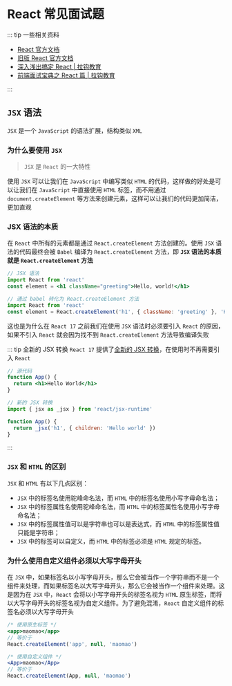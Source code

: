 # React 常见面试题

::: tip 一些相关资料

- [React 官方文档](https://zh-hans.reactjs.org/)
- [旧版 React 官方文档](https://zh-hans.legacy.reactjs.org)
- [深入浅出搞定 React | 拉钩教育](https://kaiwu.lagou.com/course/courseInfo.htm?courseId=510)
- [前端面试宝典之 React 篇 | 拉钩教育](https://kaiwu.lagou.com/course/courseInfo.htm?courseId=566)

:::

## `JSX` 语法

`JSX` 是一个 `JavaScript` 的语法扩展，结构类似 `XML`

### 为什么要使用 `JSX`

> `JSX` 是 `React` 的一大特性

使用 `JSX` 可以让我们在 `JavaScript` 中编写类似 `HTML` 的代码，这样做的好处是可以让我们在 `JavaScript` 中直接使用 `HTML` 标签，而不用通过 `document.createElement` 等方法来创建元素，这样可以让我们的代码更加简洁，更加直观

### JSX 语法的本质

在 `React` 中所有的元素都是通过 `React.createElement` 方法创建的。使用 `JSX` 语法的代码最终会被 `Babel` 编译为 `React.createElement` 方法，即 **`JSX` 语法的本质就是 `React.createElement` 方法**

```jsx
// JSX 语法
import React from 'react'
const element = <h1 className="greeting">Hello, world!</h1>

// 通过 babel 转化为 React.createElement 方法
import React from 'react'
const element = React.createElement('h1', { className: 'greeting' }, 'Hello, world!')
```

这也是为什么在 `React 17` 之前我们在使用 `JSX` 语法时必须要引入 `React` 的原因，如果不引入 `React` 就会因为找不到 `React.createElement` 方法导致编译失败

::: tip 全新的 JSX 转换
`React 17` 提供了[全新的 JSX 转换](https://zh-hans.legacy.reactjs.org/blog/2020/09/22/introducing-the-new-jsx-transform.html)，在使用时不再需要引入 `React`

```jsx
// 源代码
function App() {
  return <h1>Hello World</h1>
}

// 新的 JSX 转换
import { jsx as _jsx } from 'react/jsx-runtime'

function App() {
  return _jsx('h1', { children: 'Hello world' })
}
```

:::

### `JSX` 和 `HTML` 的区别

`JSX` 和 `HTML` 有以下几点区别：

- `JSX` 中的标签名使用驼峰命名法，而 `HTML` 中的标签名使用小写字母命名法；
- `JSX` 中的标签属性名使用驼峰命名法，而 `HTML` 中的标签属性名使用小写字母命名法；
- `JSX` 中的标签属性值可以是字符串也可以是表达式，而 `HTML` 中的标签属性值只能是字符串；
- `JSX` 中的标签可以自定义，而 `HTML` 中的标签必须是 `HTML` 规定的标签。

### 为什么使用自定义组件必须以大写字母开头

在 `JSX` 中，如果标签名以小写字母开头，那么它会被当作一个字符串而不是一个组件来处理，而如果标签名以大写字母开头，那么它会被当作一个组件来处理。这是因为在 `JSX` 中，`React` 会将以小写字母开头的标签名视为 `HTML` 原生标签，而将以大写字母开头的标签名视为自定义组件。为了避免混淆，`React` 自定义组件的标签名必须以大写字母开头

```jsx
/* 使用原生标签 */
<app>maomao</app>
// 等价于
React.createElement('app', null, 'maomao')

/* 使用自定义组件 */
<App>maomao</App>
// 等价于
React.createElement(App, null, 'maomao')
```
